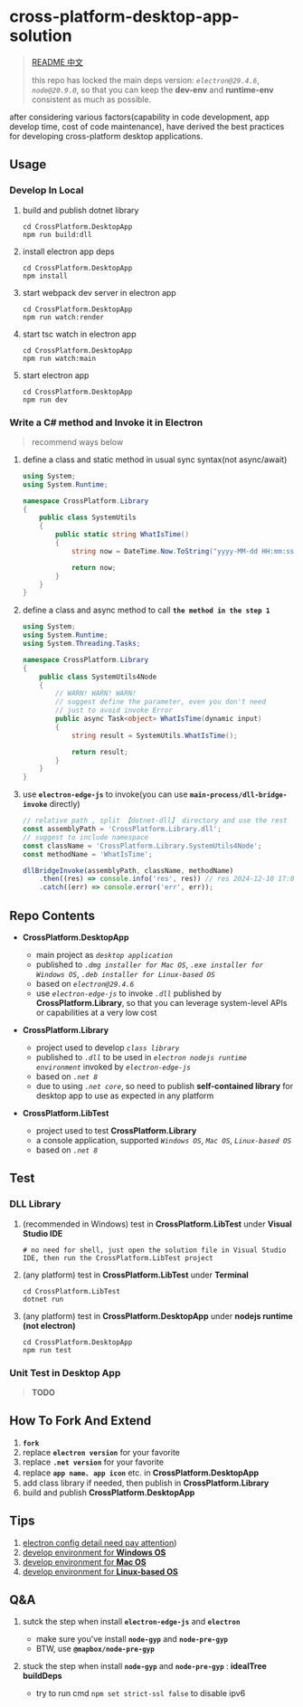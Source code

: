 # cross-platform-desktop-app-solution

> [README 中文](./README_zh.md)
>
> this repo has locked the main deps version: _`electron@29.4.6`_, _`node@20.9.0`_, so that you can keep the **dev-env** and **runtime-env** consistent as much as possible.

after considering various factors(capability in code development, app develop time, cost of code maintenance), have derived the best practices for developing cross-platform desktop applications.

## Usage

### Develop In Local

1. build and publish dotnet library
    ```shell
    cd CrossPlatform.DesktopApp
    npm run build:dll
    ```
2. install electron app deps
    ```shell
    cd CrossPlatform.DesktopApp
    npm install
    ```
3. start webpack dev server in electron app
    ```shell
    cd CrossPlatform.DesktopApp
    npm run watch:render
    ```
4. start tsc watch in electron app
    ```shell
    cd CrossPlatform.DesktopApp
    npm run watch:main
    ```
5. start electron app
    ```shell
    cd CrossPlatform.DesktopApp
    npm run dev
    ```

### Write a C# method and Invoke it in Electron

> recommend ways below

1. define a class and static method in usual sync syntax(not async/await)

    ```csharp
    using System;
    using System.Runtime;

    namespace CrossPlatform.Library
    {
        public class SystemUtils
        {
            public static string WhatIsTime()
            {
                string now = DateTime.Now.ToString("yyyy-MM-dd HH:mm:ss.fff");

                return now;
            }
        }
    }
    ```

2. define a class and async method to call **`the method in the step 1`**

    ```csharp
    using System;
    using System.Runtime;
    using System.Threading.Tasks;

    namespace CrossPlatform.Library
    {
        public class SystemUtils4Node
        {
            // WARN! WARN! WARN!
            // suggest define the parameter, even you don't need
            // just to avoid invoke Error
            public async Task<object> WhatIsTime(dynamic input)
            {
                string result = SystemUtils.WhatIsTime();

                return result;
            }
        }
    }
    ```

3. use **`electron-edge-js`** to invoke(you can use **`main-process/dll-bridge-invoke`** directly)

    ```typescript
    // relative path , split 【dotnet-dll】 directory and use the rest
    const assemblyPath = 'CrossPlatform.Library.dll';
    // suggest to include namespace
    const className = 'CrossPlatform.Library.SystemUtils4Node';
    const methodName = 'WhatIsTime';

    dllBridgeInvoke(assemblyPath, className, methodName)
        .then((res) => console.info('res', res)) // res 2024-12-10 17:09:45.082
        .catch((err) => console.error('err', err));
    ```

## Repo Contents

-   **CrossPlatform.DesktopApp**

    -   main project as _`desktop application`_
    -   published to _`.dmg installer for Mac OS`_, _`.exe installer for Windows OS`_, _`.deb installer for Linux-based OS`_
    -   based on _`electron@29.4.6`_
    -   use _`electron-edge-js`_ to invoke _`.dll`_ published by **CrossPlatform.Library**, so that you can leverage system-level APIs or capabilities at a very low cost

-   **CrossPlatform.Library**

    -   project used to develop _`class library`_
    -   published to _`.dll`_ to be used in _`electron nodejs runtime environment`_ invoked by _`electron-edge-js`_
    -   based on _`.net 8`_
    -   due to using _`.net core`_, so need to publish **self-contained library** for desktop app to use as expected in any platform

-   **CrossPlatform.LibTest**

    -   project used to test **CrossPlatform.Library**
    -   a console application, supported _`Windows OS`_, _`Mac OS`_, _`Linux-based OS`_
    -   based on _`.net 8`_

## Test

### DLL Library

1. (recommended in Windows) test in **CrossPlatform.LibTest** under **Visual Studio IDE**

    ```shell
    # no need for shell, just open the solution file in Visual Studio IDE, then run the CrossPlatform.LibTest project
    ```

2. (any platform) test in **CrossPlatform.LibTest** under **Terminal**

    ```shell
    cd CrossPlatform.LibTest
    dotnet run
    ```

3. (any platform) test in **CrossPlatform.DesktopApp** under **nodejs runtime (not electron)**

    ```shell
    cd CrossPlatform.DesktopApp
    npm run test
    ```

### Unit Test in Desktop App

> **TODO**

## How To Fork And Extend

1. **`fork`**
2. replace **`electron version`** for your favorite
3. replace **`.net version`** for your favorite
4. replace **`app name`**、**`app icon`** etc. in **CrossPlatform.DesktopApp**
5. add class library if needed, then publish in **CrossPlatform.Library**
6. build and publish **CrossPlatform.DesktopApp**

## Tips

1. [electron config detail need pay attention](./CrossPlatform.Docs/electron-config-need-pay-attention.md))
2. [develop environment for **Windows OS**](./CrossPlatform.Docs/develop-env-for-win.md)
3. [develop environment for **Mac OS**](./CrossPlatform.Docs/develop-env-for-mac.md)
4. [develop environment for **Linux-based OS**](./CrossPlatform.Docs/develop-env-for-linux.md)

## Q&A

1. sutck the step when install **`electron-edge-js`** and **`electron`**

    - make sure you've install **`node-gyp`** and **`node-pre-gyp`**
    - BTW, use **`@mapbox/node-pre-gyp`**

2. stuck the step when install **`node-gyp`** and **`node-pre-gyp`** : **idealTree buildDeps**
    - try to run cmd `npm set strict-ssl false` to disable ipv6
